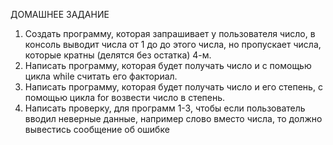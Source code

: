 
ДОМАШНЕЕ ЗАДАНИЕ

1. Создать программу, которая запрашивает у 
пользователя число, в консоль выводит числа от 1 до 
до этого числа, но пропускает числа, которые кратны 
(делятся без остатка) 4-м.
2. Написать программу, которая будет получать число и с 
помощью цикла while считать его факториал.
3. Написать программу, которая будет получать число и 
его степень, с помощью цикла for возвести число в 
степень.
4. Написать проверку, для программ 1-3, чтобы если 
пользователь вводил неверные данные, например 
слово вместо числа, то должно вывестись сообщение 
об ошибке


